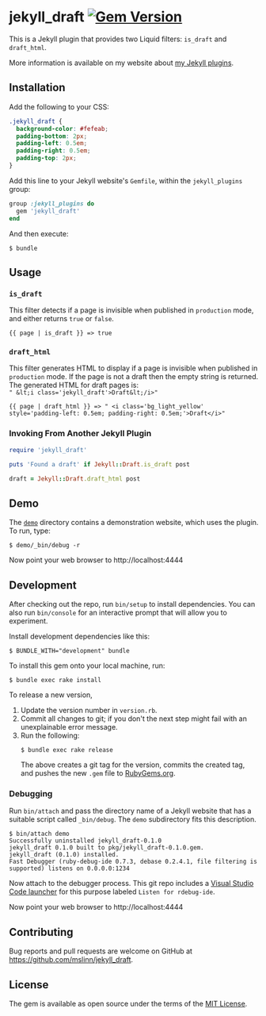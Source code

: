 jekyll_draft
[![Gem Version](https://badge.fury.io/rb/jekyll_draft.svg)](https://badge.fury.io/rb/jekyll_draft)
===========

This is a Jekyll plugin that provides two Liquid filters: `is_draft` and `draft_html`.

More information is available on my website about [my Jekyll plugins](https://www.mslinn.com/blog/2020/10/03/jekyll-plugins.html#draft).


## Installation

Add the following to your CSS:
```css
.jekyll_draft {
  background-color: #fefeab;
  padding-bottom: 2px;
  padding-left: 0.5em;
  padding-right: 0.5em;
  padding-top: 2px;
}
```

Add this line to your Jekyll website's `Gemfile`, within the `jekyll_plugins` group:

```ruby
group :jekyll_plugins do
  gem 'jekyll_draft'
end
```

And then execute:

    $ bundle


## Usage

### `is_draft`

This filter detects if a page is invisible when published in  `production` mode,
and either returns `true` or `false`.
```
{{ page | is_draft }} => true
```

### `draft_html`
This filter generates HTML to display if a page is invisible when published in `production` mode.
If the page is not a draft then the empty string is returned.
The generated HTML for draft pages is:<br>
`" &lt;i class='jekyll_draft'>Draft&lt;/i>"`

```
{{ page | draft_html }} => " <i class='bg_light_yellow' style='padding-left: 0.5em; padding-right: 0.5em;'>Draft</i>"
```

### Invoking From Another Jekyll Plugin
```ruby
require 'jekyll_draft'

puts 'Found a draft' if Jekyll::Draft.is_draft post

draft = Jekyll::Draft.draft_html post
```

## Demo
The [`demo`](./demo) directory contains a demonstration website, which uses the plugin.
To run, type:
```console
$ demo/_bin/debug -r
```
Now point your web browser to http://localhost:4444


## Development

After checking out the repo, run `bin/setup` to install dependencies. You can also run `bin/console` for an interactive prompt that will allow you to experiment.

Install development dependencies like this:
```
$ BUNDLE_WITH="development" bundle
```

To install this gem onto your local machine, run:
```shell
$ bundle exec rake install
```

To release a new version,
  1. Update the version number in `version.rb`.
  2. Commit all changes to git; if you don't the next step might fail with an unexplainable error message.
  3. Run the following:
     ```shell
     $ bundle exec rake release
     ```
     The above creates a git tag for the version, commits the created tag,
     and pushes the new `.gem` file to [RubyGems.org](https://rubygems.org).

### Debugging
Run `bin/attach` and pass the directory name of a Jekyll website that has a suitable script called `_bin/debug`.
The `demo` subdirectory fits this description.
```console
$ bin/attach demo
Successfully uninstalled jekyll_draft-0.1.0
jekyll_draft 0.1.0 built to pkg/jekyll_draft-0.1.0.gem.
jekyll_draft (0.1.0) installed.
Fast Debugger (ruby-debug-ide 0.7.3, debase 0.2.4.1, file filtering is supported) listens on 0.0.0.0:1234
```
Now attach to the debugger process.
This git repo includes a [Visual Studio Code launcher](./.vscode/launch.json) for this purpose labeled `Listen for rdebug-ide`.

Now point your web browser to http://localhost:4444


## Contributing

Bug reports and pull requests are welcome on GitHub at https://github.com/mslinn/jekyll_draft.


## License

The gem is available as open source under the terms of the [MIT License](https://opensource.org/licenses/MIT).
